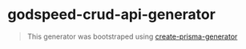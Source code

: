 # godspeed-crud-api-generator

> This generator was bootstraped using [create-prisma-generator](https://github.com/YassinEldeeb/create-prisma-generator)
